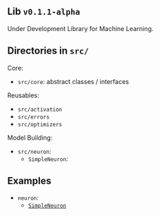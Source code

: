 ## Lib `v0.1.1-alpha`

Under Development Library for Machine Learning.

## Directories in `src/`

Core:

- `src/core`: abstract classes / interfaces

Reusables: 
- `src/activation`
- `src/errors`
- `src/optimizers`

Model Building:

- `src/neuron`:
  - `SimpleNeuron`: 

## Examples

- `neuron`:
  - [`SimpleNeuron`](examples/neuron/simple_neuron.ipynb)